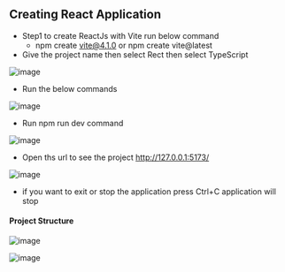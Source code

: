 ## Creating React Application 

* Step1 to create ReactJs with Vite run below command
    * npm create vite@4.1.0  or npm create vite@latest
* Give the project name then select Rect then select TypeScript

 ![image](https://github.com/veerrajukakarla434/2025-Front-End-Technology-Stack-Pilot-Project/assets/40323661/8783320e-2c4f-42fc-b05b-c3cd9eca027a)

* Run the below commands

![image](https://github.com/veerrajukakarla434/2025-Front-End-Technology-Stack-Pilot-Project/assets/40323661/345aeb81-f161-4cbd-9c82-52cd821805b5)

* Run npm run dev  command
  
![image](https://github.com/veerrajukakarla434/2025-Front-End-Technology-Stack-Pilot-Project/assets/40323661/c2d769a4-56ca-4066-a484-e6a170f42fd7)

 * Open ths url to see the project http://127.0.0.1:5173/

![image](https://github.com/veerrajukakarla434/2025-Front-End-Technology-Stack-Pilot-Project/assets/40323661/c0bb08a6-776f-4c34-9371-9ee8c927324b)

* if you want to exit or stop the application  press Ctrl+C application will stop
 
#### Project Structure 

![image](https://github.com/veerrajukakarla434/2025-Front-End-Technology-Stack-Pilot-Project/assets/40323661/cba679ac-2f40-411a-a6ec-50e2a3783e27)

![image](https://github.com/veerrajukakarla434/2025-Front-End-Technology-Stack-Pilot-Project/assets/40323661/9fe6e419-2b3d-4170-9219-568059be4f79)
